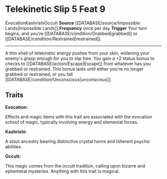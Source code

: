 ﻿---
actions: '[reaction]'
feat: Telekinetic Slip
frequency: once per day
id: '3976'
level: '9'
name: Telekinetic Slip
rarity: Common
school: Evocation
source: '[[DATABASE/source/Impossible Lands|Impossible Lands]]'
trait:
- '[[DATABASE/trait/Evocation|Evocation]]'
- '[[DATABASE/trait/Kashrishi|Kashrishi]]'
- '[[DATABASE/trait/Occult|Occult]]'
trigger: Your turn begins, and you're [[DATABASE/condition/Grabbed|grabbed]] or [[DATABASE/condition/Restrained|restrained]]
  .
type: Feat

---
# Telekinetic Slip <span class="action-icon">5</span> <span class="item-type">Feat 9</span>

<span class="item-trait">Evocation</span><span class="item-trait">Kashrishi</span><span class="item-trait">Occult</span>
**Source** [[DATABASE/source/Impossible Lands|Impossible Lands]]
**Frequency** once per day
**Trigger** Your turn begins, and you're [[DATABASE/condition/Grabbed|grabbed]] or [[DATABASE/condition/Restrained|restrained]].

---
A thin shell of telekinetic energy pushes from your skin, widening your enemy's grasp enough for you to slip free. You gain a +2 status bonus to checks to [[DATABASE/action/Escape|Escape]] from whatever has you grabbed or restrained. This bonus lasts until either you're no longer grabbed or restrained, or you fall [[DATABASE/condition/Unconscious|unconscious]].

## Traits

**Evocation:**

Effects and magic items with this trait are associated with the evocation school of magic, typically involving energy and elemental forces.

**Kashrishi:**

A stout ancestry bearing distinctive crystal horns and inherent psychic abilities.

**Occult:**

This magic comes from the occult tradition, calling upon bizarre and ephemeral mysteries. Anything with this trait is magical.